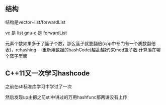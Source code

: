 ## 结构
结构是vector+list/forwardList

vc 是 list
gnu-c 是 forwardList

元素个数如果多于了篮子个数，那么篮子就要翻倍(cpp中专门有一个质数翻倍表)，rehashing---重新用数据的hashCode(越乱越好)来mod篮子数 计算落在哪个篮子里面

## C++11又一次学习hashcode
之前在stl标准库学习中学过了一次

然后发现up主把之前stl中讲过的万用hashfunc那两讲没有上传